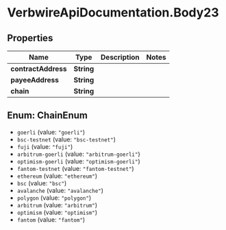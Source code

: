 # VerbwireApiDocumentation.Body23

## Properties
Name | Type | Description | Notes
------------ | ------------- | ------------- | -------------
**contractAddress** | **String** |  | 
**payeeAddress** | **String** |  | 
**chain** | **String** |  | 

<a name="ChainEnum"></a>
## Enum: ChainEnum

* `goerli` (value: `"goerli"`)
* `bsc-testnet` (value: `"bsc-testnet"`)
* `fuji` (value: `"fuji"`)
* `arbitrum-goerli` (value: `"arbitrum-goerli"`)
* `optimism-goerli` (value: `"optimism-goerli"`)
* `fantom-testnet` (value: `"fantom-testnet"`)
* `ethereum` (value: `"ethereum"`)
* `bsc` (value: `"bsc"`)
* `avalanche` (value: `"avalanche"`)
* `polygon` (value: `"polygon"`)
* `arbitrum` (value: `"arbitrum"`)
* `optimism` (value: `"optimism"`)
* `fantom` (value: `"fantom"`)


